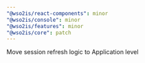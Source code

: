 ```yaml
---
"@wso2is/react-components": minor
"@wso2is/console": minor
"@wso2is/features": minor
"@wso2is/core": patch
---
```


Move session refresh logic to Application level
